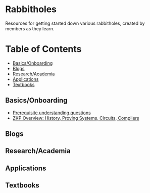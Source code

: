 # Rabbitholes
Resources for getting started down various rabbitholes, created by members as they learn.

Table of Contents
=================
* [Basics/Onboarding](#basics/onboarding)
* [Blogs](#blogs)
* [Research/Academia](#research/academia)
* [Applications](#applications)
* [Textbooks](#textbooks)
## Basics/Onboarding
- [Prerequisite understanding questions](https://0xparc.notion.site/Prerequisite-understanding-questions-c5ebb77a5cc049f39577ec9a7fb7b22c)
- [ZKP Overview: History, Proving Systems, Circuits, Compilers](https://zkp.science)
## Blogs
## Research/Academia
## Applications
## Textbooks
